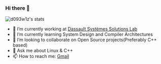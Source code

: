 ### Hi there 👋

![d093w1z's stats](https://komarev.com/ghpvc/?username=d093w1z&style=flat-square)

- 🔭 I’m currently working at [Dassault Systèmes Solutions Lab](https://3ds.com)
- 🌱 I’m currently learning System Design and Compiler Architectures
- 👯 I’m looking to collaborate on Open Source projects(Preferably C++ based)
- 💬 Ask me about Linux & C++
- 📫 How to reach me: [Gmail](mailto:mukeshtandale171@gmail.com?subject=[GitHub])
